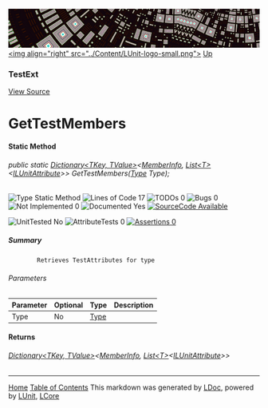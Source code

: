![](../Content/LUnit-banner-small.png "")
[&lt;img align=&quot;right&quot; src=&quot;../Content/LUnit-logo-small.png&quot;&gt;](../../README.md)
[Up](TestExt.md)

### TestExt
[View Source](../Extensions/TestExt.cs)

# GetTestMembers

#### Static Method

###### public static <a href="https://msdn.microsoft.com/en-us/library/xfhwa508.aspx" alt="" target="_blank">Dictionary&lt;TKey, TValue&gt;</a>&lt;<a href="https://msdn.microsoft.com/en-us/library/system.reflection.memberinfo.aspx" alt="" target="_blank">MemberInfo</a>, <a href="https://msdn.microsoft.com/en-us/library/6sh2ey19.aspx" alt="" target="_blank">List&lt;T&gt;</a>&lt;<a href="" alt="" target="_blank">ILUnitAttribute</a>&gt;&gt; GetTestMembers(<a href="https://msdn.microsoft.com/en-us/library/system.type.aspx" alt="" target="_blank">Type</a> Type);

![Type Static Method](http://b.repl.ca/v1/Type-Static%20Method-blue.png "") ![Lines of Code 17](http://b.repl.ca/v1/Lines%20of%20Code-17-blue.png "") ![TODOs 0](http://b.repl.ca/v1/TODOs-0-green.png "") ![Bugs 0](http://b.repl.ca/v1/Bugs-0-green.png "") ![Not Implemented 0](http://b.repl.ca/v1/Not%20Implemented-0-green.png "") ![Documented Yes](http://b.repl.ca/v1/Documented-Yes-brightgreen.png "") [![SourceCode Available](http://b.repl.ca/v1/SourceCode-Available-brightgreen.png "")](../Extensions/TestExt.cs#L28)

![UnitTested No](http://b.repl.ca/v1/UnitTested-No-lightgrey.png "") ![AttributeTests 0](http://b.repl.ca/v1/AttributeTests-0-lightgrey.png "") [![Assertions 0](http://b.repl.ca/v1/Assertions-0-lightgrey.png "")](../Extensions/TestExt.cs)

##### Summary

            Retrieves TestAttributes for type 

###### Parameters

Parameter | Optional | Type | Description
:---  | :---  | :---  | :--- 
Type | No | <a href="https://msdn.microsoft.com/en-us/library/system.type.aspx" alt="" target="_blank">Type</a> | 


#### Returns

###### <a href="https://msdn.microsoft.com/en-us/library/xfhwa508.aspx" alt="" target="_blank">Dictionary&lt;TKey, TValue&gt;</a>&lt;<a href="https://msdn.microsoft.com/en-us/library/system.reflection.memberinfo.aspx" alt="" target="_blank">MemberInfo</a>, <a href="https://msdn.microsoft.com/en-us/library/6sh2ey19.aspx" alt="" target="_blank">List&lt;T&gt;</a>&lt;<a href="" alt="" target="_blank">ILUnitAttribute</a>&gt;&gt;



---

[Home](../../README.md) [Table of Contents](../../TableOfContents.md)
This markdown was generated by [LDoc](https://github.com/CodeSingularity/LDoc), powered by [LUnit](https://github.com/CodeSingularity/LUnit), [LCore](https://github.com/CodeSingularity/LCore)
